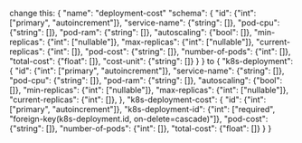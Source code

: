 change this:
{
    "name": "deployment-cost"
    "schema": {
        "id": {"int": ["primary", "autoincrement"]},
        "service-name": {"string": []},
        "pod-cpu": {"string": []},
        "pod-ram": {"string": []},
        "autoscaling": {"bool": []},
        "min-replicas": {"int": ["nullable"]},
        "max-replicas": {"int": ["nullable"]},
        "current-replicas": {"int": []},
        "pod-cost": {"string": []},
        "number-of-pods": {"int": []},
        "total-cost": {"float": []},
        "cost-unit": {"string": []}
    }
}
to
{
    "k8s-deployment": {
        "id": {"int": ["primary", "autoincrement"]},
        "service-name": {"string": []},
        "pod-cpu": {"string": []},
        "pod-ram": {"string": []},
        "autoscaling": {"bool": []},
        "min-replicas": {"int": ["nullable"]},
        "max-replicas": {"int": ["nullable"]},
        "current-replicas": {"int": []},
    },
    "k8s-deployment-cost": {
        "id": {"int": ["primary", "autoincrement"]},
        "k8s-deployment-id": {"int": ["required", "foreign-key(k8s-deployment.id, on-delete=cascade)"]},
        "pod-cost": {"string": []},
        "number-of-pods": {"int": []},
        "total-cost": {"float": []}
    }
}